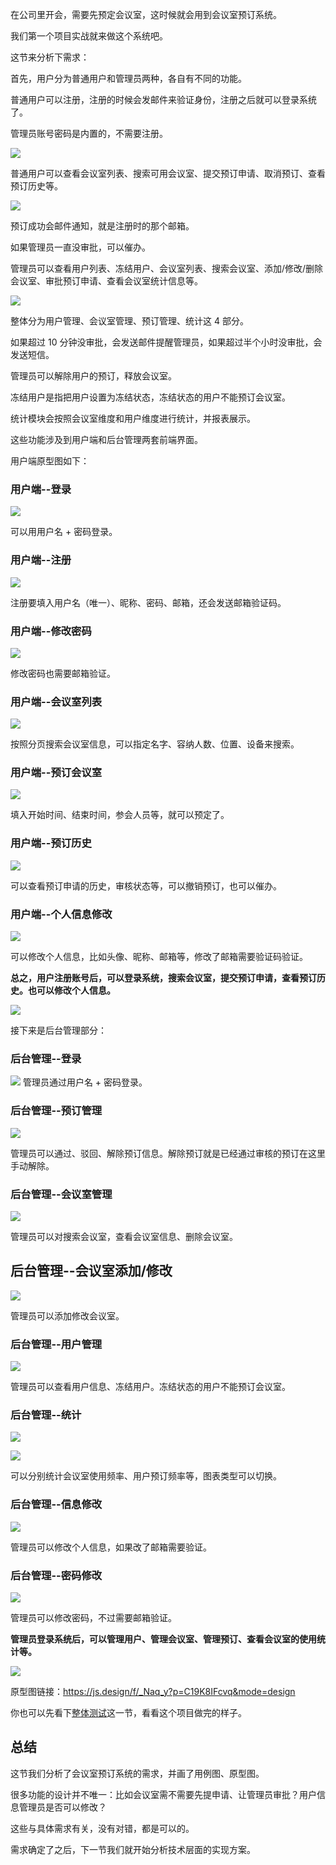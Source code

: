 在公司里开会，需要先预定会议室，这时候就会用到会议室预订系统。

我们第一个项目实战就来做这个系统吧。

这节来分析下需求：

首先，用户分为普通用户和管理员两种，各自有不同的功能。

普通用户可以注册，注册的时候会发邮件来验证身份，注册之后就可以登录系统了。

管理员账号密码是内置的，不需要注册。

![](./images/906d4fbf82004b8d98db97b4fcf85086~tplv-k3u1fbpfcp-watermark.image.png)

普通用户可以查看会议室列表、搜索可用会议室、提交预订申请、取消预订、查看预订历史等。

![](./images/9596890a69e44ce7956ad0667e000468~tplv-k3u1fbpfcp-watermark.image.png)

预订成功会邮件通知，就是注册时的那个邮箱。

如果管理员一直没审批，可以催办。

管理员可以查看用户列表、冻结用户、会议室列表、搜索会议室、添加/修改/删除会议室、审批预订申请、查看会议室统计信息等。

![](./images/e4d405db23da46e2982f7b4404c2125a~tplv-k3u1fbpfcp-watermark.image.png)

整体分为用户管理、会议室管理、预订管理、统计这 4 部分。

如果超过 10 分钟没审批，会发送邮件提醒管理员，如果超过半个小时没审批，会发送短信。

管理员可以解除用户的预订，释放会议室。

冻结用户是指把用户设置为冻结状态，冻结状态的用户不能预订会议室。

统计模块会按照会议室维度和用户维度进行统计，并报表展示。

这些功能涉及到用户端和后台管理两套前端界面。

用户端原型图如下：

### 用户端--登录

![](./images/b03c3012fd17481da7107e7e8a990507~tplv-k3u1fbpfcp-watermark.image.png)

可以用用户名 + 密码登录。

### 用户端--注册

![](./images/8a64b198da4c4bdc84a701b87323b74e~tplv-k3u1fbpfcp-watermark.image.png)

注册要填入用户名（唯一）、昵称、密码、邮箱，还会发送邮箱验证码。

### 用户端--修改密码

![](./images/c114411bf1274e2a9f202d5188ebf55a~tplv-k3u1fbpfcp-watermark.image.png)

修改密码也需要邮箱验证。

### 用户端--会议室列表

![](./images/5a6f760e036d49bab8ff8191b8c5a8ff~tplv-k3u1fbpfcp-watermark.image.png)

按照分页搜索会议室信息，可以指定名字、容纳人数、位置、设备来搜索。

### 用户端--预订会议室

![](./images/aec8133e2c664fbd994723b540716370~tplv-k3u1fbpfcp-watermark.image.png)

填入开始时间、结束时间，参会人员等，就可以预定了。

### 用户端--预订历史

![](./images/3d6fbf9ffe01419eaf44bf0eca5b3e6f~tplv-k3u1fbpfcp-watermark.image.png)

可以查看预订申请的历史，审核状态等，可以撤销预订，也可以催办。

### 用户端--个人信息修改

![](./images/32f66ca20c2e4c98b95b7f9bf5e80cc2~tplv-k3u1fbpfcp-watermark.image.png)

可以修改个人信息，比如头像、昵称、邮箱等，修改了邮箱需要验证码验证。

**总之，用户注册账号后，可以登录系统，搜索会议室，提交预订申请，查看预订历史。也可以修改个人信息。**

![](./images/e6082cea7db14f7bbbea0f268b81035b~tplv-k3u1fbpfcp-watermark.image.png)

接下来是后台管理部分：

### 后台管理--登录

![](./images/5832a873c53249d1b7dca93604a78024~tplv-k3u1fbpfcp-watermark.image.png)
管理员通过用户名 + 密码登录。

### 后台管理--预订管理

![](./images/f0653717aa7840af923ba84eb9fae146~tplv-k3u1fbpfcp-watermark.image.png)

管理员可以通过、驳回、解除预订信息。解除预订就是已经通过审核的预订在这里手动解除。

### 后台管理--会议室管理

![](./images/d1794ecbb9564d5fb3fe5daee2fc6f9a~tplv-k3u1fbpfcp-watermark.image.png)

管理员可以对搜索会议室，查看会议室信息、删除会议室。

## 后台管理--会议室添加/修改

![](./images/e3114dba5c0d49ac8b24936c8115f7da~tplv-k3u1fbpfcp-watermark.image.png)

管理员可以添加修改会议室。


### 后台管理--用户管理

![](./images/33f73b4f9b2d47b2800069207a205831~tplv-k3u1fbpfcp-watermark.image.png)

管理员可以查看用户信息、冻结用户。冻结状态的用户不能预订会议室。

### 后台管理--统计

![](./images/a0df7c49dbb84b33a6589816a68e619a~tplv-k3u1fbpfcp-watermark.image.png)

![](./images/3e83c09ddcd54e2a997f083784154baa~tplv-k3u1fbpfcp-watermark.image.png)

可以分别统计会议室使用频率、用户预订频率等，图表类型可以切换。

### 后台管理--信息修改
 
![](./images/d46f08ea894a4c3096bb6999e9aa49c7~tplv-k3u1fbpfcp-watermark.image.png)

管理员可以修改个人信息，如果改了邮箱需要验证。

### 后台管理--密码修改

![](./images/ba086b9a407b469fbc79517adeb22ce1~tplv-k3u1fbpfcp-watermark.image.png)

管理员可以修改密码，不过需要邮箱验证。

**管理员登录系统后，可以管理用户、管理会议室、管理预订、查看会议室的使用统计等。**

![](./images/bb40691995584b6eab431ab3afc43065~tplv-k3u1fbpfcp-watermark.image.png)

原型图链接：https://js.design/f/_Naq_y?p=C19K8IFcvq&mode=design

你也可以先看下[整体测试](https://juejin.cn/book/7226988578700525605/section/7389175417796001792)这一节，看看这个项目做完的样子。

## 总结

这节我们分析了会议室预订系统的需求，并画了用例图、原型图。

很多功能的设计并不唯一：比如会议室需不需要先提申请、让管理员审批？用户信息管理员是否可以修改？

这些与具体需求有关，没有对错，都是可以的。

需求确定了之后，下一节我们就开始分析技术层面的实现方案。
